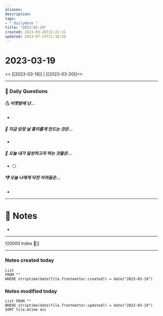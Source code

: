 ```yaml
---
aliases: 
description:
tags:
- " DailyNote "
title: "2023-03-19"
created: 2023-03-26T21:22:31
updated: 2023-07-15T21:30:20
---
```


# 2023-03-19

<< [[2023-03-18]] | [[2023-03-20]]>>

---

### 📅 Daily Questions

##### 🌜 어젯밤에 난...

- 

##### 🙌 지금 당장 날 흥미롭게 만드는 것은...

- 

##### 🚀 오늘 내가 달성하고자 하는 것들은...

- [ ] 

##### 👎 오늘 나에게 닥친 어려움은...

- 

---

# 📝 Notes

- 

---
![[0000 Index 🔗]]

---

### Notes created today

```dataview
List 
FROM "" 
WHERE striptime(date(file.frontmatter.created)) = date("2023-03-19")
```

### Notes modified today

```dataview
List FROM "" 
WHERE striptime(date(file.frontmatter.updated)) = date("2023-03-19") 
SORT file.mtime asc
```
